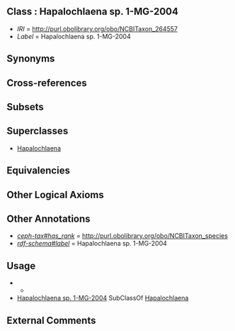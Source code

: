 
## Class : Hapalochlaena sp. 1-MG-2004

 * *IRI* = http://purl.obolibrary.org/obo/NCBITaxon_264557
 * *Label* = Hapalochlaena sp. 1-MG-2004

## Synonyms


## Cross-references


## Subsets


## Superclasses

 * [Hapalochlaena](../../NCBITaxon/15/NCBITaxon_61715.md)

## Equivalencies


## Other Logical Axioms


## Other Annotations

 * *[ceph-tax#has_rank](../../ceph-tax#has/nk/ceph-tax#has_rank.md)* = http://purl.obolibrary.org/obo/NCBITaxon_species
 * *[rdf-schema#label](../../el/rdf-schema#label.md)* = Hapalochlaena sp. 1-MG-2004

## Usage

 * -
 * [Hapalochlaena sp. 1-MG-2004](../../NCBITaxon/57/NCBITaxon_264557.md) SubClassOf [Hapalochlaena](../../NCBITaxon/15/NCBITaxon_61715.md)

## External Comments

